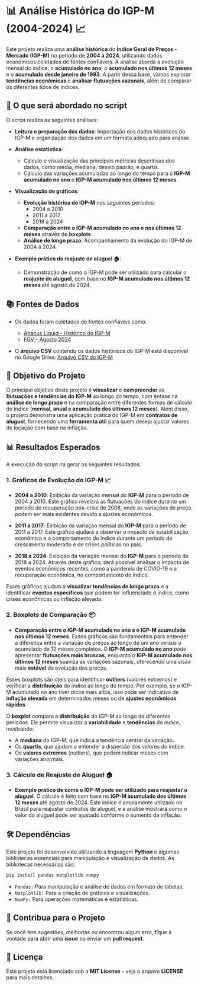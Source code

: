 # 📊 Análise Histórica do IGP-M (2004-2024) 📈

Este projeto realiza uma **análise histórica** do **Índice Geral de Preços - Mercado (IGP-M)** no período de **2004 a 2024**, utilizando dados econômicos coletados de fontes confiáveis. A análise aborda a evolução mensal do índice, o **acumulado no ano**, o **acumulado nos últimos 12 meses** e o **acumulado desde janeiro de 1993**. A partir dessa base, vamos explorar **tendências econômicas** e **analisar flutuações sazonais**, além de comparar os diferentes tipos de índices.

## 📝 O que será abordado no script

O script realiza as seguintes análises:

- **Leitura e preparação dos dados**: Importação dos dados históricos do IGP-M e organização dos dados em um formato adequado para análise.
  
- **Análise estatística**:
  - Cálculo e visualização das principais métricas descritivas dos dados, como média, mediana, desvio padrão, e quartis.
  - Cálculo das variações acumuladas ao longo do tempo para o **IGP-M acumulado no ano** e **IGP-M acumulado nos últimos 12 meses**.
  
- **Visualização de gráficos**:
  - **Evolução histórica do IGP-M** nos seguintes períodos:
    - 2004 a 2010
    - 2011 a 2017
    - 2018 a 2024
  - **Comparação entre o IGP-M acumulado no ano e nos últimos 12 meses** através de **boxplots**.
  - **Análise de longo prazo**: Acompanhamento da evolução do IGP-M de 2004 a 2024.
  
- **Exemplo prático de reajuste de aluguel 🏠**:
  - Demonstração de como o IGP-M pode ser utilizado para calcular o **reajuste de aluguel**, com base no **IGP-M acumulado nos últimos 12 meses** até agosto de 2024.

## 📚 Fontes de Dados

- Os dados foram coletados de fontes confiáveis como:
  - [Abacus Liquid - Histórico do IGP-M](https://abacusliquid.com/igp-m-historico/)
  - [FGV - Agosto 2024](https://portal.fgv.br/noticias/igp-m-agosto-2024)

- O **arquivo CSV** contendo os dados históricos do IGP-M está disponível no Google Drive:
  [Arquivo CSV do IGP-M](https://drive.google.com/file/d/1QkI7WXd2QOOPb6qRTr_IG2AqT1jOoeOF/view?usp=sharing)


## 🎯 Objetivo do Projeto

O principal objetivo deste projeto é **visualizar** e **compreender** as **flutuações e tendências do IGP-M** ao longo do tempo, com ênfase na **análise de longo prazo** e na comparação entre diferentes formas de cálculo do índice (**mensal, anual e acumulado dos últimos 12 meses**). Além disso, o projeto demonstra uma aplicação prática do IGP-M em **contratos de aluguel**, fornecendo uma **ferramenta útil** para quem deseja ajustar valores de locação com base na inflação.

## 📊 Resultados Esperados

A execução do script irá gerar os seguintes resultados:

### 1. **Gráficos de Evolução do IGP-M** 📈

- **2004 a 2010**: Exibição da variação mensal do **IGP-M** para o período de 2004 a 2010. Este gráfico revelará as flutuações do índice durante um período de recuperação pós-crise de 2008, onde as variações de preço podem ser mais evidentes devido a ajustes econômicos.
  
- **2011 a 2017**: Exibição da variação mensal do **IGP-M** para o período de 2011 a 2017. Este gráfico ajudará a observar o impacto da estabilização econômica e o comportamento do índice durante um período de crescimento moderado e de crises políticas no país.

- **2018 a 2024**: Exibição da variação mensal do **IGP-M** para o período de 2018 a 2024. Através deste gráfico, será possível analisar o impacto de eventos econômicos recentes, como a pandemia de COVID-19 e a recuperação econômica, no comportamento do índice.

Esses gráficos ajudam a **visualizar tendências de longo prazo** e a identificar **eventos específicos** que podem ter influenciado o índice, como crises econômicas ou inflação elevada.

### 2. **Boxplots de Comparação** 📦

- **Comparação entre o IGP-M acumulado no ano e o IGP-M acumulado nos últimos 12 meses**. Esses gráficos são fundamentais para entender a diferença entre a variação de preços ao longo de um ano versus o acumulado de 12 meses completos. O **IGP-M acumulado no ano** pode apresentar **flutuações mais bruscas**, enquanto o **IGP-M acumulado nos últimos 12 meses** suaviza as variações sazonais, oferecendo uma visão mais **estável** da evolução dos preços.
  
Esses boxplots são úteis para identificar **outliers** (valores extremos) e verificar a **distribuição** do índice ao longo do tempo. Por exemplo, se o IGP-M acumulado no ano tiver picos mais altos, isso pode ser indicativo de **inflação elevada** em determinados meses ou de **ajustes econômicos rápidos**.

O **boxplot** compara a **distribuição** do IGP-M ao longo de diferentes períodos. Ele permite visualizar a **variabilidade** e **tendências** do índice, mostrando:

- A **mediana** do IGP-M, que indica a tendência central da variação.
- Os **quartis**, que ajudam a entender a dispersão dos valores do índice.
- Os **valores extremos** (outliers), que podem indicar meses com variações anormais.

### 3. **Cálculo de Reajuste de Aluguel 🏠**

- **Exemplo prático de como o IGP-M pode ser utilizado para reajustar o aluguel**. O cálculo é feito com base no **IGP-M acumulado dos últimos 12 meses** até agosto de 2024. Este índice é amplamente utilizado no Brasil para reajustar contratos de aluguel, e a análise mostrará como o valor do aluguel pode ser ajustado conforme o aumento da inflação.

## 🛠️ Dependências

Este projeto foi desenvolvido utilizando a linguagem **Python** e algumas bibliotecas essenciais para manipulação e visualização de dados. As bibliotecas necessárias são:

```bash
pip install pandas matplotlib numpy
```

- `Pandas:` Para manipulação e análise de dados em formato de tabelas.
- `Matplotlib:` Para a criação de gráficos e visualizações.
- `NumPy:` Para operações matemáticas e estatísticas.

## 🚀 Contribua para o Projeto

Se você tem sugestões, melhorias ou encontrou algum erro, fique à vontade para abrir uma **issue** ou enviar um **pull request**.

## 📄 Licença

Este projeto está licenciado sob a **MIT License** - veja o arquivo **LICENSE** para mais detalhes.
